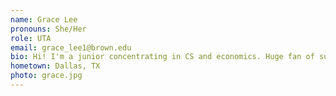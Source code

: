 ```yaml
---
name: Grace Lee
pronouns: She/Her
role: UTA 
email: grace_lee1@brown.edu
bio: Hi! I'm a junior concentrating in CS and economics. Huge fan of sunlight, fuzzy things, spicy food, and big dogs. Feel free to wave when you spot me camping out at Ceremony or singing with my a cappella group at Wayland Arch
hometown: Dallas, TX
photo: grace.jpg
---
```

